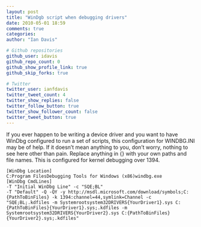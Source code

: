 ```yaml
---
layout: post
title: "WinDgb script when debugging drivers"
date: 2010-05-01 18:59
comments: true
categories: 
author: "Ian Davis"

# Github repositories
github_user: idavis
github_repo_count: 0
github_show_profile_link: true
github_skip_forks: true

# Twitter
twitter_user: ianfdavis
twitter_tweet_count: 4
twitter_show_replies: false
twitter_follow_button: true
twitter_show_follower_count: false
twitter_tweet_button: true
---
```

If you ever happen to be writing a device driver and you want to have WinDbg configured to run a set of scripts, this configuration for WINDBG.INI may be of help. If it doesn’t mean anything to you, don’t worry, nothing to see here other than pain. Replace anything in {} with your own paths and file names. This is configured for kernel debugging over 1394.

```
[WinDbg Location]
C:Program FilesDebugging Tools for Windows (x86)windbg.exe
[WinDbg CmdLines]
-T "Initial WinDbg Line" -c "SQE;BL"
-T "Default" -Q -QY -y http://msdl.microsoft.com/download/symbols;C:{PathToBinFiles} -k 1394:channel=44,symlink=Channel -c "SQE;BL;.kdfiles -m Systemrootsystem32DRIVERS{YourDriver1}.sys C:{PathToBinFiles}{YourDriver1}.sys;.kdfiles -m Systemrootsystem32DRIVERS{YourDriver2}.sys C:{PathToBinFiles}{YourDriver2}.sys;.kdfiles"
```